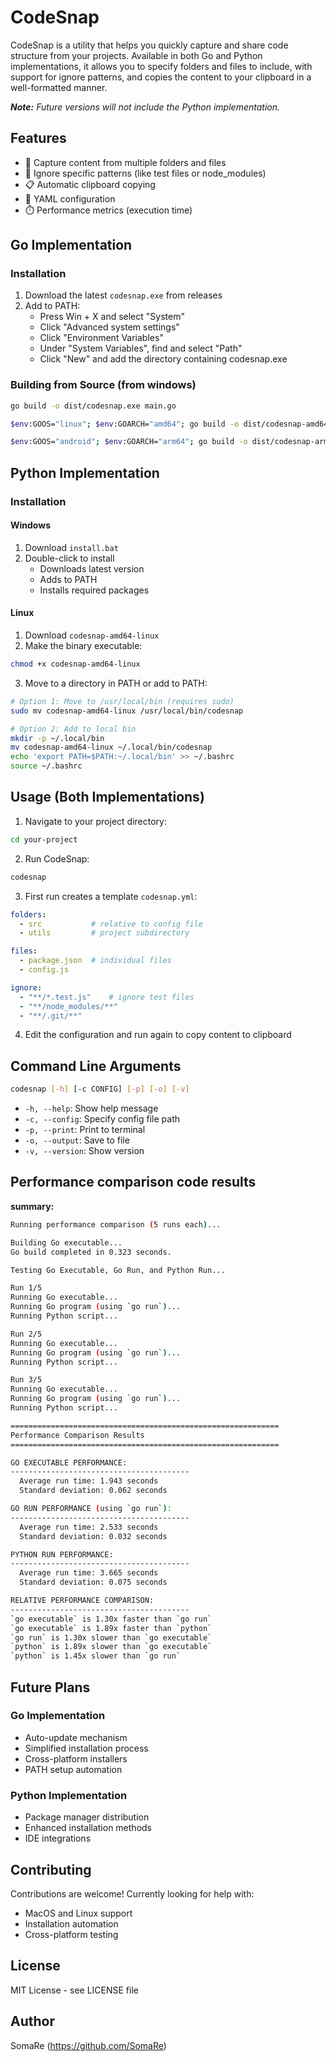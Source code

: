CodeSnap
========

CodeSnap is a utility that helps you quickly capture and share code structure from your projects. Available in both Go and Python implementations, it allows you to specify folders and files to include, with support for ignore patterns, and copies the content to your clipboard in a well-formatted manner.

***Note:** Future versions will not include the Python implementation.*

Features
--------

-   📁 Capture content from multiple folders and files
-   🚫 Ignore specific patterns (like test files or node_modules)
-   📋 Automatic clipboard copying
-   🔧 YAML configuration
-   ⏱️ Performance metrics (execution time)

Go Implementation
-----------------

### Installation

1.  Download the latest `codesnap.exe` from releases
2.  Add to PATH:
    -   Press Win + X and select "System"
    -   Click "Advanced system settings"
    -   Click "Environment Variables"
    -   Under "System Variables", find and select "Path"
    -   Click "New" and add the directory containing codesnap.exe

### Building from Source (from windows)

```bash
go build -o dist/codesnap.exe main.go
```

```bash
$env:GOOS="linux"; $env:GOARCH="amd64"; go build -o dist/codesnap-amd64-linux main.go
```

```bash
$env:GOOS="android"; $env:GOARCH="arm64"; go build -o dist/codesnap-arm64-android main.go
```

Python Implementation
---------------------

### Installation

#### Windows

1.  Download `install.bat`
2.  Double-click to install
    -   Downloads latest version
    -   Adds to PATH
    -   Installs required packages

#### Linux

1. Download `codesnap-amd64-linux`
2. Make the binary executable:
```bash
chmod +x codesnap-amd64-linux
```
3. Move to a directory in PATH or add to PATH:
```bash
# Option 1: Move to /usr/local/bin (requires sudo)
sudo mv codesnap-amd64-linux /usr/local/bin/codesnap

# Option 2: Add to local bin
mkdir -p ~/.local/bin
mv codesnap-amd64-linux ~/.local/bin/codesnap
echo 'export PATH=$PATH:~/.local/bin' >> ~/.bashrc
source ~/.bashrc
```

Usage (Both Implementations)
----------------------------

1.  Navigate to your project directory:

```bash
cd your-project
```

2.  Run CodeSnap:

```bash
codesnap
```

3.  First run creates a template `codesnap.yml`:

```yaml
folders:
  - src           # relative to config file
  - utils         # project subdirectory

files:
  - package.json  # individual files
  - config.js

ignore:
  - "**/*.test.js"    # ignore test files
  - "**/node_modules/**"
  - "**/.git/**"
```

4.  Edit the configuration and run again to copy content to clipboard

Command Line Arguments
----------------------

```bash
codesnap [-h] [-c CONFIG] [-p] [-o] [-v]
```

-   `-h, --help`: Show help message
-   `-c, --config`: Specify config file path
-   `-p, --print`: Print to terminal
-   `-o, --output`: Save to file
-   `-v, --version`: Show version

Performance comparison code results
----------------------------------

**summary:** 

```bash
Running performance comparison (5 runs each)...

Building Go executable...
Go build completed in 0.323 seconds.

Testing Go Executable, Go Run, and Python Run...

Run 1/5
Running Go executable...
Running Go program (using `go run`)...
Running Python script...

Run 2/5
Running Go executable...
Running Go program (using `go run`)...
Running Python script...

Run 3/5
Running Go executable...
Running Go program (using `go run`)...
Running Python script...

============================================================
Performance Comparison Results
============================================================

GO EXECUTABLE PERFORMANCE:
----------------------------------------
  Average run time: 1.943 seconds
  Standard deviation: 0.062 seconds

GO RUN PERFORMANCE (using `go run`):
----------------------------------------
  Average run time: 2.533 seconds
  Standard deviation: 0.032 seconds

PYTHON RUN PERFORMANCE:
----------------------------------------
  Average run time: 3.665 seconds
  Standard deviation: 0.075 seconds

RELATIVE PERFORMANCE COMPARISON:
----------------------------------------
`go executable` is 1.30x faster than `go run`
`go executable` is 1.89x faster than `python`
`go run` is 1.30x slower than `go executable`
`python` is 1.89x slower than `go executable`
`python` is 1.45x slower than `go run`
```

Future Plans
------------

### Go Implementation

-   Auto-update mechanism
-   Simplified installation process
-   Cross-platform installers
-   PATH setup automation

### Python Implementation

-   Package manager distribution
-   Enhanced installation methods
-   IDE integrations

Contributing
------------

Contributions are welcome! Currently looking for help with:

-   MacOS and Linux support
-   Installation automation
-   Cross-platform testing

License
-------

MIT License - see LICENSE file

Author
------

SomaRe (<https://github.com/SomaRe>)